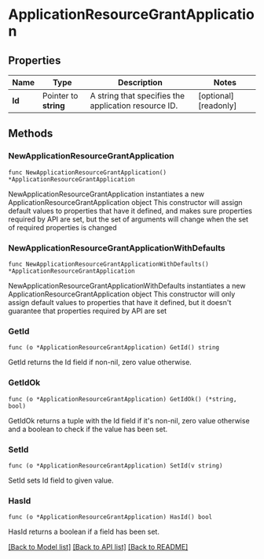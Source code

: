 # ApplicationResourceGrantApplication

## Properties

Name | Type | Description | Notes
------------ | ------------- | ------------- | -------------
**Id** | Pointer to **string** | A string that specifies the application resource ID. | [optional] [readonly] 

## Methods

### NewApplicationResourceGrantApplication

`func NewApplicationResourceGrantApplication() *ApplicationResourceGrantApplication`

NewApplicationResourceGrantApplication instantiates a new ApplicationResourceGrantApplication object
This constructor will assign default values to properties that have it defined,
and makes sure properties required by API are set, but the set of arguments
will change when the set of required properties is changed

### NewApplicationResourceGrantApplicationWithDefaults

`func NewApplicationResourceGrantApplicationWithDefaults() *ApplicationResourceGrantApplication`

NewApplicationResourceGrantApplicationWithDefaults instantiates a new ApplicationResourceGrantApplication object
This constructor will only assign default values to properties that have it defined,
but it doesn't guarantee that properties required by API are set

### GetId

`func (o *ApplicationResourceGrantApplication) GetId() string`

GetId returns the Id field if non-nil, zero value otherwise.

### GetIdOk

`func (o *ApplicationResourceGrantApplication) GetIdOk() (*string, bool)`

GetIdOk returns a tuple with the Id field if it's non-nil, zero value otherwise
and a boolean to check if the value has been set.

### SetId

`func (o *ApplicationResourceGrantApplication) SetId(v string)`

SetId sets Id field to given value.

### HasId

`func (o *ApplicationResourceGrantApplication) HasId() bool`

HasId returns a boolean if a field has been set.


[[Back to Model list]](../README.md#documentation-for-models) [[Back to API list]](../README.md#documentation-for-api-endpoints) [[Back to README]](../README.md)


